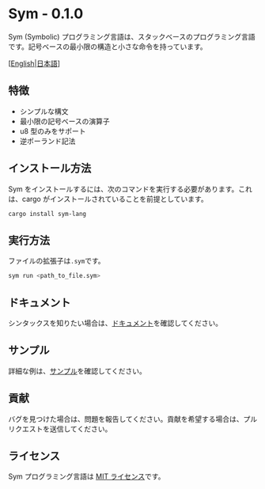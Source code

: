 # Sym - 0.1.0

Sym (Symbolic) プログラミング言語は、スタックベースのプログラミング言語です。記号ベースの最小限の構造と小さな命令を持っています。

[[English](https://github.com/Q0tzly/sym/blob/main/README.md)|[日本語](https://github.com/Q0tzly/sym/blob/main/docs/README.ja.md)]

## 特徴
- シンプルな構文
- 最小限の記号ベースの演算子
- u8 型のみをサポート
- 逆ポーランド記法

## インストール方法

Sym をインストールするには、次のコマンドを実行する必要があります。これは、cargo がインストールされていることを前提としています。

``` sh
cargo install sym-lang
```

## 実行方法

ファイルの拡張子は`.sym`です。

``` sh
sym run <path_to_file.sym>
```

## ドキュメント

シンタックスを知りたい場合は、[ドキュメント](https://github.com/Q0tzly/sym/tree/main/docs)を確認してください。

## サンプル

詳細な例は、[サンプル](https://github.com/Q0tzly/sym/tree/main/examples)を確認してください。

## 貢献

バグを見つけた場合は、問題を報告してください。貢献を希望する場合は、プルリクエストを送信してください。

## ライセンス

Sym プログラミング言語は [MIT ライセンス](https://github.com/Q0tzly/sym/blob/main/LICENSE)です。
